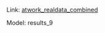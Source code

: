 Link: [atwork_realdata_combined](https://bib-cloud.bib.hochschule-bonn-rhein-sieg.de/apps/files/?dir=/Shared/b-it-bots-ds/atwork/images/object_detection/KITTI&fileid=4708168)

Model: results_9

